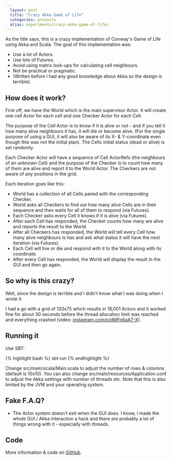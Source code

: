 ```yaml
---
  layout: post
  title: "Crazy Akka Game of Life"
  categories: projects
  alias: experiments/crazy-akka-game-of-life/
---
```

As the title says, this is a crazy implementation of Conway's Game of Life using Akka and Scala. The goal of this implementation was:

 * Use a lot of Actors.
 * Use lots of Futures.
 * Avoid using matrix look-ups for calculating cell neighbours.
 * Not be practical or pragmatic.
 * (Written before I had any good knowledge about Akka so the design is terrible).

## How does it work?
First off, we have the World which is the main supervisor Actor. It will create one cell Actor for each cell and one Checker Actor for each Cell.

The purpose of the Cell Actor is to know if it is alive or not - and if you tell it how many alive neighbours it has, it will die or become alive. (For the single purpose of using a GUI, it will also be aware of its X- & Y-coordinate even though this was not the initial plan). The Cells initial status (dead or alive) is set randomly.

Each Checker Actor will have a sequence of Cell ActorRefs (the neighbours of an unknown Cell) and the purpose of the Checker is to count how many of them are alive and report it to the World Actor. The Checkers are not aware of any positions in the grid.

Each iteration goes like this:

 * World has a collection of all Cells paired with the corresponding Checker.
 * World asks all Checkers to find out how many alive Cells are in their sequence and then waits for all of them to respond (via Futures).
 * Each Checker asks every Cell it knows if it is alive (via Futures).
 * After each Cell has responded, the Checker counts how many are alive and reports the result to the World.
 * After all Checkers has responded, the World will tell every Cell how many alive neighbours is has and ask what status it will have the next iteration (via Futures).
 * Each Cell will live or die and respond with it to the World along with its coordinate.
 * After every Cell has responded, the World will display the result in the GUI and then go again.

## So why is this crazy?
Well, since the design is terrible and I didn't know what I was doing when I wrote it.

I had a go with a grid of 120x75 which results in 18,001 Actors and it worked fine for about 30 seconds before the thread allocation limit was reached and everything crashed (video: [instagram.com/p/dMFn6aA7-X](http://instagram.com/p/dMFn6aA7-X/)).

## Running it
Use SBT:

{% highlight bash %}
sbt run
{% endhighlight %}

Change src/main/scala/Main.scala to adjust the number of rows & columns (default is 10x10). You can also change src/main/resources/Application.conf to adjust the Akka settings with number of threads etc. Note that this is also limited by the JVM and your operating system.


## Fake F.A.Q?
 * The Actor system doesn't exit when the GUI does.
 I know, I made the whole GUI / Akka interaction a hack and there are probably a lot of things wrong with it - especially with threads.

## Code
 More information & code on [GitHub](https://github.com/AntonFagerberg/Crazy-Akka-Game-of-Life).
